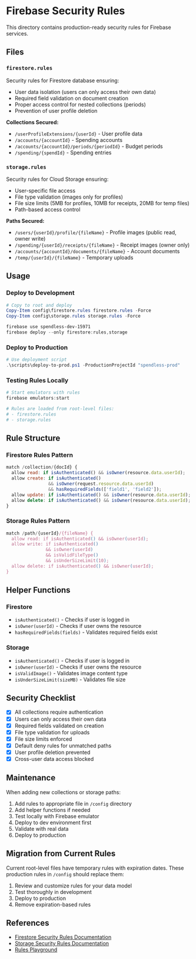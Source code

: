 # Firebase Security Rules

This directory contains production-ready security rules for Firebase services.

## Files

### `firestore.rules`
Security rules for Firestore database ensuring:
- User data isolation (users can only access their own data)
- Required field validation on document creation
- Proper access control for nested collections (periods)
- Prevention of user profile deletion

**Collections Secured:**
- `/userProfileExtensions/{userId}` - User profile data
- `/accounts/{accountId}` - Spending accounts
- `/accounts/{accountId}/periods/{periodId}` - Budget periods
- `/spending/{spendId}` - Spending entries

### `storage.rules`
Security rules for Cloud Storage ensuring:
- User-specific file access
- File type validation (images only for profiles)
- File size limits (5MB for profiles, 10MB for receipts, 20MB for temp files)
- Path-based access control

**Paths Secured:**
- `/users/{userId}/profile/{fileName}` - Profile images (public read, owner write)
- `/spending/{userId}/receipts/{fileName}` - Receipt images (owner only)
- `/accounts/{accountId}/documents/{fileName}` - Account documents
- `/temp/{userId}/{fileName}` - Temporary uploads

## Usage

### Deploy to Development
```powershell
# Copy to root and deploy
Copy-Item config\firestore.rules firestore.rules -Force
Copy-Item config\storage.rules storage.rules -Force

firebase use spendless-dev-15971
firebase deploy --only firestore:rules,storage
```

### Deploy to Production
```powershell
# Use deployment script
.\scripts\deploy-to-prod.ps1 -ProductionProjectId "spendless-prod"
```

### Testing Rules Locally
```powershell
# Start emulators with rules
firebase emulators:start

# Rules are loaded from root-level files:
# - firestore.rules
# - storage.rules
```

## Rule Structure

### Firestore Rules Pattern
```javascript
match /collection/{docId} {
  allow read: if isAuthenticated() && isOwner(resource.data.userId);
  allow create: if isAuthenticated()
                && isOwner(request.resource.data.userId)
                && hasRequiredFields(['field1', 'field2']);
  allow update: if isAuthenticated() && isOwner(resource.data.userId);
  allow delete: if isAuthenticated() && isOwner(resource.data.userId);
}
```

### Storage Rules Pattern
```javascript
match /path/{userId}/{fileName} {
  allow read: if isAuthenticated() && isOwner(userId);
  allow write: if isAuthenticated()
               && isOwner(userId)
               && isValidFileType()
               && isUnderSizeLimit(10);
  allow delete: if isAuthenticated() && isOwner(userId);
}
```

## Helper Functions

### Firestore
- `isAuthenticated()` - Checks if user is logged in
- `isOwner(userId)` - Checks if user owns the resource
- `hasRequiredFields(fields)` - Validates required fields exist

### Storage
- `isAuthenticated()` - Checks if user is logged in
- `isOwner(userId)` - Checks if user owns the resource
- `isValidImage()` - Validates image content type
- `isUnderSizeLimit(sizeMB)` - Validates file size

## Security Checklist

- [x] All collections require authentication
- [x] Users can only access their own data
- [x] Required fields validated on creation
- [x] File type validation for uploads
- [x] File size limits enforced
- [x] Default deny rules for unmatched paths
- [x] User profile deletion prevented
- [x] Cross-user data access blocked

## Maintenance

When adding new collections or storage paths:
1. Add rules to appropriate file in `/config` directory
2. Add helper functions if needed
3. Test locally with Firebase emulator
4. Deploy to dev environment first
5. Validate with real data
6. Deploy to production

## Migration from Current Rules

Current root-level files have temporary rules with expiration dates. These production rules in `/config` should replace them:

1. Review and customize rules for your data model
2. Test thoroughly in development
3. Deploy to production
4. Remove expiration-based rules

## References

- [Firestore Security Rules Documentation](https://firebase.google.com/docs/firestore/security/get-started)
- [Storage Security Rules Documentation](https://firebase.google.com/docs/storage/security/start)
- [Rules Playground](https://firebase.google.com/docs/rules/simulator)